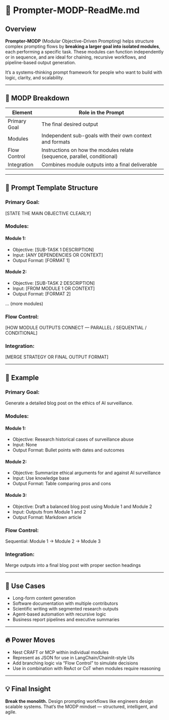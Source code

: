 # 📘 Prompter-MODP-ReadMe.md

## Overview

**Prompter-MODP** (Modular Objective-Driven Prompting) helps structure complex prompting flows by **breaking a larger goal into isolated modules**, each performing a specific task. These modules can function independently or in sequence, and are ideal for chaining, recursive workflows, and pipeline-based output generation.

It’s a systems-thinking prompt framework for people who want to build with logic, clarity, and scalability.

---

## 🧠 MODP Breakdown

| Element        | Role in the Prompt                                                        |
|----------------|---------------------------------------------------------------------------|
| Primary Goal   | The final desired output                                                   |
| Modules        | Independent sub-goals with their own context and formats                  |
| Flow Control   | Instructions on how the modules relate (sequence, parallel, conditional)  |
| Integration    | Combines module outputs into a final deliverable                          |

---

## 🔧 Prompt Template Structure

### Primary Goal:
[STATE THE MAIN OBJECTIVE CLEARLY]

### Modules:

#### Module 1:
- Objective: [SUB-TASK 1 DESCRIPTION]
- Input: [ANY DEPENDENCIES OR CONTEXT]
- Output Format: [FORMAT 1]

#### Module 2:
- Objective: [SUB-TASK 2 DESCRIPTION]
- Input: [FROM MODULE 1 OR CONTEXT]
- Output Format: [FORMAT 2]

... (more modules)

### Flow Control:
[HOW MODULE OUTPUTS CONNECT — PARALLEL / SEQUENTIAL / CONDITIONAL]

### Integration:
[MERGE STRATEGY OR FINAL OUTPUT FORMAT]

---

## 📍 Example

### Primary Goal:
Generate a detailed blog post on the ethics of AI surveillance.

### Modules:

#### Module 1:
- Objective: Research historical cases of surveillance abuse
- Input: None
- Output Format: Bullet points with dates and outcomes

#### Module 2:
- Objective: Summarize ethical arguments for and against AI surveillance
- Input: Use knowledge base
- Output Format: Table comparing pros and cons

#### Module 3:
- Objective: Draft a balanced blog post using Module 1 and Module 2
- Input: Outputs from Module 1 and 2
- Output Format: Markdown article

### Flow Control:
Sequential: Module 1 → Module 2 → Module 3

### Integration:
Merge outputs into a final blog post with proper section headings

---

## 🧩 Use Cases

* Long-form content generation
* Software documentation with multiple contributors
* Scientific writing with segmented research outputs
* Agent-based automation with recursive logic
* Business report pipelines and executive summaries

---

## 🔥 Power Moves

* Nest CRAFT or MCP within individual modules
* Represent as JSON for use in LangChain/Chainlit-style UIs
* Add branching logic via “Flow Control” to simulate decisions
* Use in combination with ReAct or CoT when modules require reasoning

---

## 💡 Final Insight

**Break the monolith.**
Design prompting workflows like engineers design scalable systems. That’s the MODP mindset — structured, intelligent, and agile.

